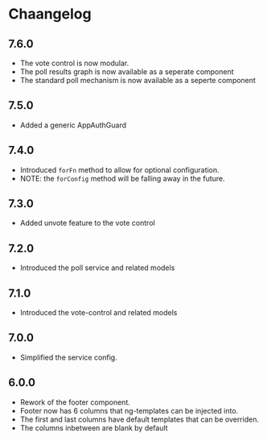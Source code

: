 # Chaangelog

## 7.6.0

* The vote control is now modular.
* The poll results graph is now available as a seperate component
* The standard poll mechanism is now available as a seperte component

## 7.5.0

* Added a generic AppAuthGuard

## 7.4.0

* Introduced `forFn` method to allow for optional configuration.
* NOTE: the `forConfig` method will be falling away in the future.

## 7.3.0

* Added unvote feature to the vote control

## 7.2.0

* Introduced the poll service and related models

## 7.1.0

* Introduced the vote-control and related models

## 7.0.0

* Simplified the service config.

## 6.0.0

* Rework of the footer component.
* Footer now has 6 columns that ng-templates can be injected into.
* The first and last columns have  default templates that can be overriden.
* The columns inbetween are blank by default

